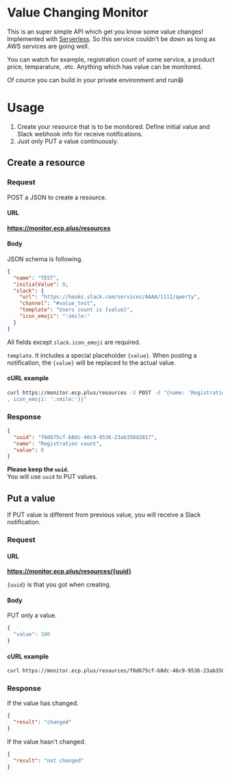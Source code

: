 # Value Changing Monitor

This is an super simple API which get you know some value changes! Implemented with [Serverless](https://github.com/serverless/serverless). So this service couldn't be down as long as AWS services are going well.

You can watch for example, registration count of some service, a product price, temparature, .etc.  Anything which has value can be monitored.

Of cource you can build in your private environment and run:smile:

# Usage

1. Create your resource that is to be monitored. Define initial value and Slack webhook info for receive notifications.
2. Just only PUT a value continuously. 


## Create a resource

### Request

POST a JSON to create a resource.  

#### URL

**https://monitor.ecp.plus/resources**

#### Body

JSON schema is following.

```json
{
  "name": "TEST",
  "initialValue": 0,
  "slack": {
    "url": "https://hooks.slack.com/services/AAAA/1111/qwerty",
    "channel": "#value_test",
    "template": "Users count is {value}",
    "icon_emoji": ":smile:"
  }
}
```

All fields except `slack.icon_emoji` are required.

`template`.  It includes a special placeholder `{value}`.  When posting a notification, the `{value}` will be replaced to the actual value.

#### cURL example

```sh
curl https://monitor.ecp.plus/resources -X POST -d "{name: 'Registration count', initialValue: 0, slack: {url: 'https://hooks.slack.com/services/1111/AAAA/qwerty', channel: '#value_changing_test', template: 'Awesome value is {value}'
, icon_emoji: ':smile:'}}"
```

### Response

```json
{
  "uuid": "f0d675cf-b8dc-46c9-9536-23ab358d2817",
  "name": "Registration count",
  "value": 0
}
```

**Please keep the `uuid`.**  
You will use `uuid` to PUT values.


## Put a value

If PUT value is different from previous value, you will receive a Slack notification.

### Request

#### URL

**https://monitor.ecp.plus/resources/{uuid}**

`{uuid}` is that you got when creating.

#### Body

PUT only a value.

```javascript
{
  "value": 100
}
```

#### cURL example

```sh
curl https://monitor.ecp.plus/resources/f0d675cf-b8dc-46c9-9536-23ab358d2817 -X PUT -d "{value: 100}"
```
### Response

If the value has changed.

```json
{
  "result": "changed"
}
```

If the value hasn't changed.


```json
{
  "result": "not changed"
}
```